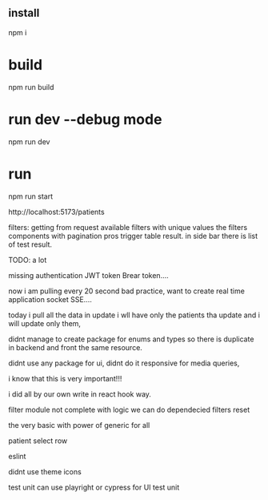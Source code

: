 ## install
npm i

# build
npm run build

# run dev --debug mode
npm run dev

# run 
npm run start

http://localhost:5173/patients

filters:
getting from request available filters with unique values
the filters components with pagination pros trigger table result.
in side bar there is list of test result.


TODO:
a lot

missing authentication JWT token Brear token....

now i am pulling every 20 second bad practice,
want to create real time application socket SSE....

today i pull all the data in update i wll have only the patients tha update and i will update only them,

didnt manage to create package for enums and types so there is duplicate in backend and front the same resource.

didnt use any package for ui, didnt do it responsive for media queries,

i know that this is very important!!!

i did all by our own
write in react hook way.

filter module not complete with logic we can do dependecied filters reset 

the very basic with power of generic for all 

patient select row 

eslint

didnt use theme icons 

test unit can use playright or cypress for UI test unit
